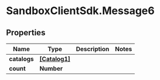 # SandboxClientSdk.Message6

## Properties
Name | Type | Description | Notes
------------ | ------------- | ------------- | -------------
**catalogs** | [**[Catalog1]**](Catalog1.md) |  | 
**count** | **Number** |  | 

